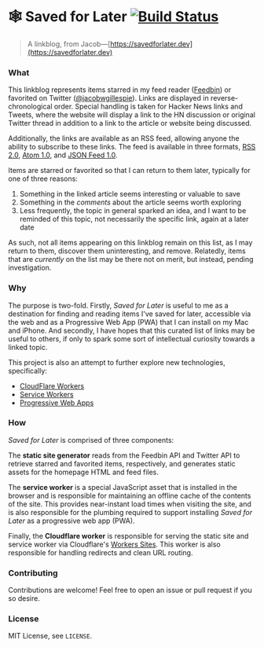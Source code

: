# 🕸️ Saved for Later [![Build Status](https://github.com/jacobwgillespie/saved-for-later/workflows/CI/badge.svg)](https://github.com/jacobwgillespie/saved-for-later/actions)

> A linkblog, from Jacob—[https://savedforlater.dev](https://savedforlater.dev)

### What

This linkblog represents items starred in my feed reader ([Feedbin](https://feedbin.com/)) or favorited on Twitter ([@jacobwgillespie](https://twitter.com/jacobwgillespie)). Links are displayed in reverse-chronological order. Special handling is taken for Hacker News links and Tweets, where the website will display a link to the HN discussion or original Twitter thread in addition to a link to the article or website being discussed.

Additionally, the links are available as an RSS feed, allowing anyone the ability to subscribe to these links. The feed is available in three formats, [RSS 2.0](https://savedforlater.dev/rss), [Atom 1.0](https://savedforlater.dev/atom), and [JSON Feed 1.0](https://savedforlater.dev/json).

Items are starred or favorited so that I can return to them later, typically for one of three reasons:

1. Something in the linked article seems interesting or valuable to save
2. Something in the _comments_ about the article seems worth exploring
3. Less frequently, the topic in general sparked an idea, and I want to be reminded of this topic, not necessarily the specific link, again at a later date

As such, not all items appearing on this linkblog remain on this list, as I may return to them, discover them uninteresting, and remove. Relatedly, items that are _currently_ on the list may be there not on merit, but instead, pending investigation.

### Why

The purpose is two-fold. Firstly, _Saved for Later_ is useful to me as a destination for finding and reading items I've saved for later, accessible via the web and as a Progressive Web App (PWA) that I can install on my Mac and iPhone. And secondly, I have hopes that this curated list of links may be useful to others, if only to spark some sort of intellectual curiosity towards a linked topic.

This project is also an attempt to further explore new technologies, specifically:

- [CloudFlare Workers](https://workers.cloudflare.com/)
- [Service Workers](https://developers.google.com/web/fundamentals/primers/service-workers)
- [Progressive Web Apps](https://developers.google.com/web/progressive-web-apps)

### How

_Saved for Later_ is comprised of three components:

The **static site generator** reads from the Feedbin API and Twitter API to retrieve starred and favorited items, respectively, and generates static assets for the homepage HTML and feed files.

The **service worker** is a special JavaScript asset that is installed in the browser and is responsible for maintaining an offline cache of the contents of the site. This provides near-instant load times when visiting the site, and is also responsible for the plumbing required to support installing _Saved for Later_ as a progressive web app (PWA).

Finally, the **Cloudflare worker** is responsible for serving the static site and service worker via Cloudflare's [Workers Sites](https://workers.cloudflare.com/sites/). This worker is also responsible for handling redirects and clean URL routing.

### Contributing

Contributions are welcome! Feel free to open an issue or pull request if you so desire.

### License

MIT License, see `LICENSE`.
